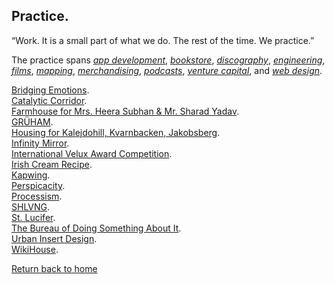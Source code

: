 ## Practice.

“Work. It is a small part of what we do. The rest of the time. We practice.”

The practice spans [_app development_](https://github.com/kvshvl), [_bookstore_](https://www.instamojo.com/kvshvl), [_discography_](https://soundcloud.com/kvshvl), [_engineering_](https://sketchfab.com/WikiHouseBOM), [_films_](https://www.youtube.com/channel/UCQCznCqUhALucLSk6N8ROPA/playlists), [_mapping_](https://www.openstreetmap.org/user/KVSHVL), [_merchandising_](https://kvshvl.threadless.com), [_podcasts_](https://anchor.fm/kvshvl), [_venture capital_](https://angel.co/kvshvl), and [_web design_](https://studiodetail.co.in).

[Bridging Emotions](https://kvshvl.github.io/bridgingemotions.html).    
[Catalytic Corridor](https://kvshvl.github.io/catalyticcorridor.html).    
[Farmhouse for Mrs. Heera Subhan & Mr. Sharad Yadav](https://kvshvl.github.io/farmhouseformrsheerasubhanmrsharadyadav.html).    
[GRÜHAM](https://kvshvl.github.io/GRÜHAM.html).    
[Housing for Kalejdohill, Kvarnbacken, Jakobsberg](https://kvshvl.github.io/housingforkalejdohillkvarnbackenjakobsberg.html).    
[Infinity Mirror](https://kvshvl.github.io/infinitymirror.html).    
[International Velux Award Competition](https://kvshvl.github.io/internationalveluxawardcompetition.html).    
[Irish Cream Recipe](https://kvshvl.github.io/irishcreamrecipe.html).    
[Kapwing](https://kvshvl.github.io/kapwing.html).    
[Perspicacity](https://kvshvl.github.io/perspicacity.html).    
[Processism](https://kvshvl.github.io/processism.html).    
[SHLVNG](https://kvshvl.github.io/shlvng.html).    
[St. Lucifer](https://kvshvl.github.io/stlucifer.html).    
[The Bureau of Doing Something About It](https://kvshvl.github.io/thebureauofdoingsomethingaboutit.html).    
[Urban Insert Design](https://kvshvl.github.io/urbaninsertdesign.html).     
[WikiHouse](https://www.wikihouse.cc).

[Return back to home](https://kvshvl.github.io/index.html)
